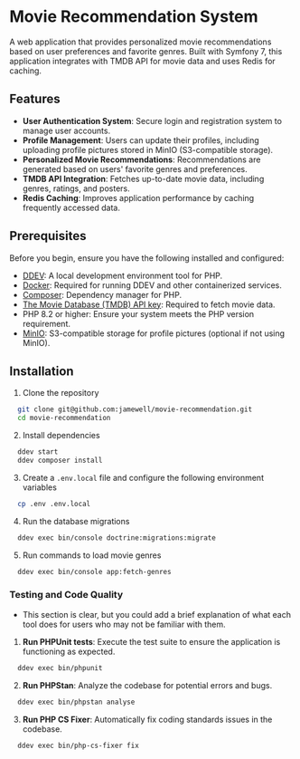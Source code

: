 # Movie Recommendation System

A web application that provides personalized movie recommendations based on user preferences and favorite genres. Built with Symfony 7, this application integrates with TMDB API for movie data and uses Redis for caching.

## Features

- **User Authentication System**: Secure login and registration system to manage user accounts.
- **Profile Management**: Users can update their profiles, including uploading profile pictures stored in MinIO (S3-compatible storage).
- **Personalized Movie Recommendations**: Recommendations are generated based on users' favorite genres and preferences.
- **TMDB API Integration**: Fetches up-to-date movie data, including genres, ratings, and posters.
- **Redis Caching**: Improves application performance by caching frequently accessed data.

## Prerequisites

Before you begin, ensure you have the following installed and configured:

- [DDEV](https://ddev.readthedocs.io/en/stable/): A local development environment tool for PHP.
- [Docker](https://www.docker.com/get-started): Required for running DDEV and other containerized services.
- [Composer](https://getcomposer.org/): Dependency manager for PHP.
- [The Movie Database (TMDB) API key](https://www.themoviedb.org/documentation/api): Required to fetch movie data.
- PHP 8.2 or higher: Ensure your system meets the PHP version requirement.
- [MinIO](https://min.io/): S3-compatible storage for profile pictures (optional if not using MinIO).

## Installation

1. Clone the repository
```bash
  git clone git@github.com:jamewell/movie-recommendation.git
  cd movie-recommendation
```

2. Install dependencies
```bash
  ddev start
  ddev composer install
```

3. Create a `.env.local` file and configure the following environment variables
```bash
  cp .env .env.local
```

4. Run the database migrations
```bash
  ddev exec bin/console doctrine:migrations:migrate
```

5. Run commands to load movie genres
```bash
  ddev exec bin/console app:fetch-genres
```


### Testing and Code Quality
- This section is clear, but you could add a brief explanation of what each tool does for users who may not be familiar with them.

1. **Run PHPUnit tests**: Execute the test suite to ensure the application is functioning as expected.
```bash
  ddev exec bin/phpunit
```

2. **Run PHPStan**: Analyze the codebase for potential errors and bugs.
```bash
  ddev exec bin/phpstan analyse
```

3. **Run PHP CS Fixer**: Automatically fix coding standards issues in the codebase.
```bash
  ddev exec bin/php-cs-fixer fix
```
